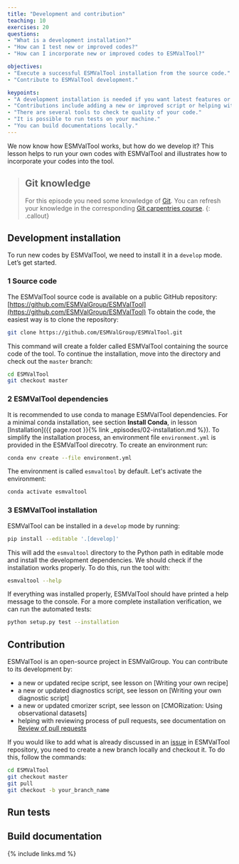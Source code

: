 ```yaml
---
title: "Development and contribution"
teaching: 10
exercises: 20
questions:
- "What is a development installation?"
- "How can I test new or improved codes?"
- "How can I incorporate new or improved codes to ESMValTool?"

objectives:
- "Execute a successful ESMValTool installation from the source code."
- "Contribute to ESMValTool development."

keypoints:
- "A development installation is needed if you want latest features or to incorporate your codes."
- "Contributions include adding a new or improved script or helping with a review process."
- "There are several tools to check te quality of your code."
- "It is possible to run tests on your machine."
- "You can build documentations locally."
---
```


We now know how ESMValTool works, but how do we develop it?
This lesson helps to run your own codes with ESMValTool and
illustrates how to incorporate your codes into the tool.

> ## Git knowledge
>
> For this episode you need some knowledge of
> [Git](https://git-scm.com/). You can refresh your knowledge in the
> corresponding [Git carpentries course](http://swcarpentry.github.io/git-novice/).
{: .callout}

## Development installation

To run new codes by ESMValTool, we need to install it in a ``develop`` mode.
Let’s get started.

### 1 Source code

The ESMValTool source code is available on a public GitHub repository:
[https://github.com/ESMValGroup/ESMValTool](https://github.com/ESMValGroup/ESMValTool)
To obtain the code, the easiest way is to clone the repository:

~~~bash
git clone https://github.com/ESMValGroup/ESMValTool.git
~~~

This command will create a folder called ESMValTool containing
the source code of the tool. To continue the installation, move into the directory
and check out the ``master`` branch:

~~~bash
cd ESMValTool
git checkout master
~~~

### 2 ESMValTool dependencies

It is recommended to use conda to manage ESMValTool dependencies. For a minimal
conda installation, see section **Install Conda**, in lesson
[Installation]({{ page.root }}{% link _episodes/02-installation.md %}).
To simplify the installation process, an environment file ``environment.yml`` is
provided in the ESMValTool direcotry. To create an environment run:

~~~bash
conda env create --file environment.yml
~~~

The environment is called ``esmvaltool`` by default. Let's activate the environment:

~~~bash
conda activate esmvaltool
~~~

### 3 ESMValTool installation

ESMValTool can be installed in a ``develop`` mode by running:

~~~bash
pip install --editable '.[develop]'
~~~

This will add the `esmvaltool` directory to the Python path in editable mode and
install the development dependencies. We should check if the installation
works properly. To do this, run the tool with:

~~~bash
esmvaltool --help
~~~

If everything was installed properly, ESMValTool should have printed a
help message to the console. For a more complete installation verification,
we can run the automated tests:

~~~bash
python setup.py test --installation
~~~

## Contribution

ESMValTool is an open-source project in ESMValGroup.
You can contribute to its development by:

- a new or updated recipe script, see lesson on
[Writing your own recipe]
- a new or updated diagnostics script, see lesson on
[Writing your own diagnostic script]
- a new or updated cmorizer script, see lesson on
[CMORization: Using observational datasets]
- helping  with reviewing process of pull requests, see documentation on
[Review of pull requests](https://docs.esmvaltool.org/en/latest/community/review.html)

If you would like to add what is already discussed in an
[issue](https://github.com/ESMValGroup/ESMValTool/issues) in ESMValTool repository,
you need to create a new branch locally and checkout it. To do this, follow the commands:

~~~bash
cd ESMValTool
git checkout master
git pull
git checkout -b your_branch_name
~~~

## Run tests

## Build documentation



{% include links.md %}
